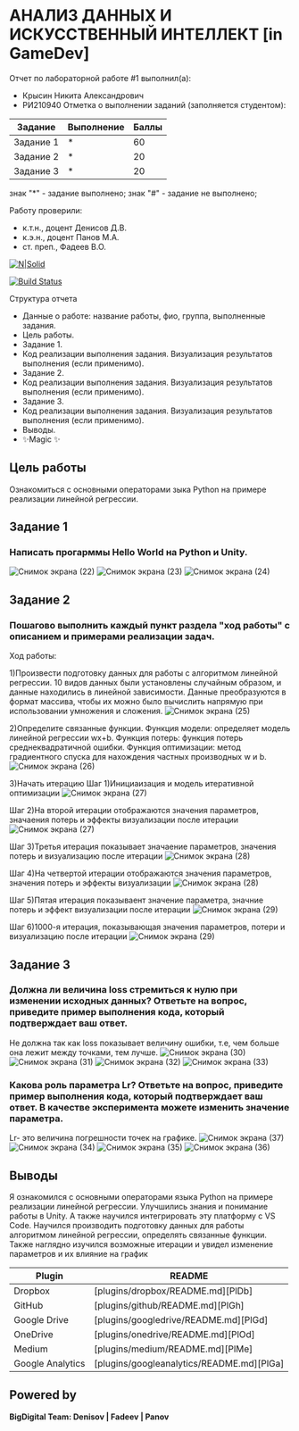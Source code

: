 # АНАЛИЗ ДАННЫХ И ИСКУССТВЕННЫЙ ИНТЕЛЛЕКТ [in GameDev]
Отчет по лабораторной работе #1 выполнил(а):
- Крысин Никита Александрович
- РИ210940
Отметка о выполнении заданий (заполняется студентом):

| Задание | Выполнение | Баллы |
| ------ | ------ | ------ |
| Задание 1 | * | 60 |
| Задание 2 | * | 20 |
| Задание 3 | * | 20 |

знак "*" - задание выполнено; знак "#" - задание не выполнено;

Работу проверили:
- к.т.н., доцент Денисов Д.В.
- к.э.н., доцент Панов М.А.
- ст. преп., Фадеев В.О.

[![N|Solid](https://cldup.com/dTxpPi9lDf.thumb.png)](https://nodesource.com/products/nsolid)

[![Build Status](https://travis-ci.org/joemccann/dillinger.svg?branch=master)](https://travis-ci.org/joemccann/dillinger)

Структура отчета

- Данные о работе: название работы, фио, группа, выполненные задания.
- Цель работы.
- Задание 1.
- Код реализации выполнения задания. Визуализация результатов выполнения (если применимо).
- Задание 2.
- Код реализации выполнения задания. Визуализация результатов выполнения (если применимо).
- Задание 3.
- Код реализации выполнения задания. Визуализация результатов выполнения (если применимо).
- Выводы.
- ✨Magic ✨

## Цель работы
Ознакомиться с основными операторами зыка Python на примере реализации линейной регрессии.

## Задание 1
### Написать прогарммы Hello World на Python и Unity.

![Снимок экрана (22)](https://user-images.githubusercontent.com/114180894/192596419-033f5132-df06-4d95-aaaa-873fd824c75a.png)
![Снимок экрана (23)](https://user-images.githubusercontent.com/114180894/192596422-949577ff-db5b-43c3-9a91-72c6b05c3b91.png)
![Снимок экрана (24)](https://user-images.githubusercontent.com/114180894/192596425-a67e3dd4-d7f9-44a9-9c93-67171d8dd9fc.png)

## Задание 2
### Пошагово выполнить каждый пункт раздела "ход работы" с описанием и примерами реализации задач.
Ход работы:

1)Произвести подготовку данных для работы с алгоритмом линейной регрессии. 10 видов данных были установлены случайным образом, и данные находились в линейной зависимости. Данные преобразуются в формат массива, чтобы их можно было вычислить напрямую при использовании умножения и сложения.
![Снимок экрана (25)](https://user-images.githubusercontent.com/114180894/192604408-37438159-4541-456d-ba0e-b2c8df8fcec3.png)

2)Определите связанные функции. Функция модели: определяет модель линейной регрессии wx+b. Функция потерь: функция потерь среднеквадратичной ошибки. Функция оптимизации: метод градиентного спуска для нахождения частных производных w и b.
![Снимок экрана (26)](https://user-images.githubusercontent.com/114180894/192604529-bc5de1e2-0a67-46e6-82f0-bf23a1c3ef21.png)

3)Начать итерацию
Шаг 1)Инициаизация и модель итеративной оптимизации
![Снимок экрана (27)](https://user-images.githubusercontent.com/114180894/192604706-b7fa5b1a-ec1d-4d8a-8590-736779b75e4d.png)

Шаг 2)На второй итерации отображаются значения параметров, значаения потерь и эффекты визуализации после итерации
![Снимок экрана (27)](https://user-images.githubusercontent.com/114180894/192604892-63c8fe75-c880-42b2-8122-8790205cd6d6.png)

Шаг 3)Третья итерация показывает значаение параметров, значения потерь и визуализацию после итерации 
![Снимок экрана (28)](https://user-images.githubusercontent.com/114180894/192605132-de4a81cc-2b8c-471d-af0d-a7a99537d0d0.png)

Шаг 4)На четвертой итерации отображаются значения параметров, значения потерь и эффекты визуализации
![Снимок экрана (28)](https://user-images.githubusercontent.com/114180894/192605296-ea4cd53f-f631-4e5a-94b6-65b1d4651758.png)

Шаг 5)Пятая итерация показываент значение параметра, значние потерь и эффект визуализации после итерации
![Снимок экрана (29)](https://user-images.githubusercontent.com/114180894/192605438-2a78280c-0320-4b1f-9c29-952bcf79359d.png)

Шаг 6)1000-я итерация, показывающая значения параметров, потери и визуализацию после итерации
![Снимок экрана (29)](https://user-images.githubusercontent.com/114180894/192605650-146195c7-b45c-4b13-b1de-cbdf8fa9e25f.png)

## Задание 3
### Должна ли величина loss стремиться к нулю при изменении исходных данных? Ответьте на вопрос, приведите пример выполнения кода, который подтверждает ваш ответ.
Не должна так как loss показывает величину ошибки, т.е, чем больше она лежит между точками, тем лучше.
![Снимок экрана (30)](https://user-images.githubusercontent.com/114180894/192610036-0f343fb2-988c-4cd9-9a00-1e2f73f95456.png)
![Снимок экрана (31)](https://user-images.githubusercontent.com/114180894/192610039-3cbf491e-cb5f-4ed4-af33-22f83f532e55.png)
![Снимок экрана (32)](https://user-images.githubusercontent.com/114180894/192610042-dd274899-f9fc-4ae5-8dd1-07bdcefd2b54.png)
![Снимок экрана (33)](https://user-images.githubusercontent.com/114180894/192610045-40074b88-b424-4fc8-bc56-bac05367f8c9.png)

### Какова роль параметра Lr? Ответьте на вопрос, приведите пример выполнения кода, который подтверждает ваш ответ. В качестве эксперимента можете изменить значение параметра.
Lr- это величина погрешности точек на графике. 
![Снимок экрана (37)](https://user-images.githubusercontent.com/114180894/192610494-41aae35e-4e14-4e69-8535-d424be0f2caa.png)
![Снимок экрана (34)](https://user-images.githubusercontent.com/114180894/192610499-608f925c-6d75-4262-8575-cdea17d7ce1c.png)
![Снимок экрана (35)](https://user-images.githubusercontent.com/114180894/192610503-6d19e903-ae7e-487e-84b3-eb27e06cef89.png)
![Снимок экрана (36)](https://user-images.githubusercontent.com/114180894/192610504-4fb06c61-2e7a-4687-84c6-fe5d419607e2.png)


## Выводы

Я ознакомился с основными операторами языка Python на примере реализации линейной регрессии. Улучшились знания и понимание работы в Unity. А также научился интегрировать эту платформу с VS Code. Научился производить подготовку данных для работы алгоритмом линейной регрессии, определять связанные функции. Также наглядно изучился возможные итерации и увидел изменение параметров и их влияние на график 

| Plugin | README |
| ------ | ------ |
| Dropbox | [plugins/dropbox/README.md][PlDb] |
| GitHub | [plugins/github/README.md][PlGh] |
| Google Drive | [plugins/googledrive/README.md][PlGd] |
| OneDrive | [plugins/onedrive/README.md][PlOd] |
| Medium | [plugins/medium/README.md][PlMe] |
| Google Analytics | [plugins/googleanalytics/README.md][PlGa] |

## Powered by

**BigDigital Team: Denisov | Fadeev | Panov**
